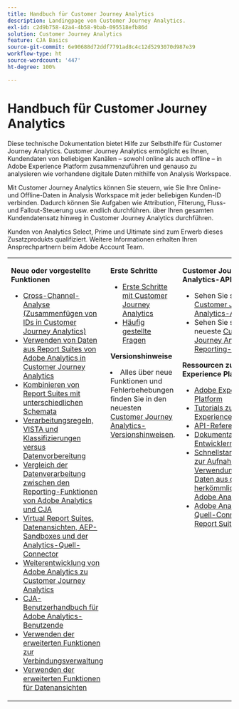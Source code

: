 ```yaml
---
title: Handbuch für Customer Journey Analytics
description: Landingpage von Customer Journey Analytics.
exl-id: c2d9b758-42a4-4b58-9bab-095518efb86d
solution: Customer Journey Analytics
feature: CJA Basics
source-git-commit: 6e90688d72ddf7791ad8c4c12d5293070d987e39
workflow-type: ht
source-wordcount: '447'
ht-degree: 100%

---
```


# Handbuch für Customer Journey Analytics

Diese technische Dokumentation bietet Hilfe zur Selbsthilfe für Customer Journey Analytics. Customer Journey Analytics ermöglicht es Ihnen, Kundendaten von beliebigen Kanälen – sowohl online als auch offline – in Adobe Experience Platform zusammenzuführen und genauso zu analysieren wie vorhandene digitale Daten mithilfe von Analysis Workspace.

Mit Customer Journey Analytics können Sie steuern, wie Sie Ihre Online- und Offline-Daten in Analysis Workspace mit jeder beliebigen Kunden-ID verbinden. Dadurch können Sie Aufgaben wie Attribution, Filterung, Fluss- und Fallout-Steuerung usw. endlich durchführen. über Ihren gesamten Kundendatensatz hinweg in Customer Journey Analytics durchführen.

Kunden von Analytics Select, Prime und Ultimate sind zum Erwerb dieses Zusatzprodukts qualifiziert. Weitere Informationen erhalten Ihren Ansprechpartnern beim Adobe Account Team.

<table frame="none"> 
 <tbody> 
  <tr> 
   <td colname="col1" colsep="0" rowsep="0" valign="top"> <p class="head"> <b>Neue oder vorgestellte Funktionen</b> </p> <p> 
     <ul>
      <li><a href="https://experienceleague.adobe.com/docs/analytics-platform/using/cca/overview.html?lang=de#cja-connections"> Cross-Channel-Analyse (Zusammenfügen von IDs in Customer Journey Analytics) </a> </li>
      <li><a href="https://experienceleague.adobe.com/docs/analytics-platform/using/compare-aa-cja/cja-aa-comparison/aa-data-in-cja.html?lang=de">Verwenden von Daten aus Report Suites von Adobe Analytics in Customer Journey Analytics </a> </li>
      <li><a href="https://experienceleague.adobe.com/docs/analytics-platform/using/cja-usecases/combine-report-suites.html?lang=de"> Kombinieren von Report Suites mit unterschiedlichen Schemata </a> </li>
      <li><a href="https://experienceleague.adobe.com/docs/analytics-platform/using/compare-aa-cja/cja-aa-comparison/pr-vista-dataprep.html?lang=de"> Verarbeitungsregeln, VISTA und Klassifizierungen versus Datenvorbereitung </a> </li>
      <li><a href="https://experienceleague.adobe.com/docs/analytics-platform/using/compare-aa-cja/cja-aa-comparison/data-processing-comparisons.html?lang=de"> Vergleich der Datenverarbeitung zwischen den Reporting-Funktionen von Adobe Analytics und CJA </a> </li>
      <li><a href="https://experienceleague.adobe.com/docs/analytics-platform/using/compare-aa-cja/cja-aa-comparison/vrs-dataview-sandbox-adc.html?lang=de"> Virtual Report Suites, Datenansichten, AEP-Sandboxes und der Analytics-Quell-Connector </a> </li>
      <li><a href="https://experienceleague.adobe.com/docs/analytics-platform/using/compare-aa-cja/aa-to-cja.html?lang=de"> Weiterentwicklung von Adobe Analytics zu Customer Journey Analytics </a> </li>
      <li><a href="https://experienceleague.adobe.com/docs/analytics-platform/using/compare-aa-cja/aa-to-cja-user.html?lang=de"> CJA-Benutzerhandbuch für Adobe Analytics-Benutzende </a> </li>
     <li><a href="https://experienceleague.adobe.com/docs/analytics-platform/using/cja-connections/manage-connections.html?lang=de#connection-detail"> Verwenden der erweiterten Funktionen zur Verbindungsverwaltung </a> </li>
      <li><a href="https://experienceleague.adobe.com/docs/analytics-platform/using/cja-dataviews/data-views.html?lang=de#cja-dataviews"> Verwenden der erweiterten Funktionen für Datenansichten </a> </li>
   <td colname="col2" valign="top"><p class="head"> <b>Erste Schritte</b> </p> 
      <ul> 
      <li><a href="https://experienceleague.adobe.com/docs/analytics-platform/using/cja-overview/cja-getting-started.html?lang=de"> Erste Schritte mit Customer Journey Analytics </a> </li> 
      <li><a href="https://experienceleague.adobe.com/docs/analytics-platform/using/cja-overview/cja-faq.html?lang=de"> Häufig gestellte Fragen</a> </li> 
   </ul> <p class="head"><b>Versionshinweise</b> </p> 
     <li>Alles über neue Funktionen und Fehlerbehebungen finden Sie in den neuesten <a href="https://experienceleague.adobe.com/docs/analytics-platform/using/releases/latest.html?lang=de" format="https" scope="external">Customer Journey Analytics-Versionshinweisen</a>. </li>
    <td colname="col3" valign="top"> <p class="head"><b>Customer Journey Analytics-API</b> </p> 
    <ul> 
     <li>Sehen Sie sich alle <a href="https://developer.adobe.com/cja-apis/docs/" format="https" scope="external"> Customer Journey Analytics-APIs</a> an. </li>
      <li>Sehen Sie sich die neueste <a href="https://developer.adobe.com/cja-apis/docs/api/#tag/Reporting-API" format="https" scope="external"> Customer Journey Analytics-Reporting-API</a> an. </li>
    </ul> <p class="head"> <b>Ressourcen zu Adobe Experience Platform</b> </p> 
    <ul> 
     <li><a href="https://www.adobe.com/de/experience-platform.html" format="http" scope="external"> Adobe Experience Platform</a> </li> 
     <li> <a href="https://experienceleague.adobe.com/docs/platform-learn/tutorials/overview.html?lang=de" format="https" scope="external"> Tutorials zu Adobe Experience Platform</a> </li> 
     <li><a href="https://www.adobe.io/apis/experienceplatform/home/api-reference.html" format="https" scope="external"> API-Referenz</a> </li> 
     <li><a href="https://www.adobe.com/de/experience-platform/documentation-and-developer-resources.html" format="https" scope="external"> Dokumentation und Entwicklerressourcen</a> </li>
     <li><a href="https://experienceleague.adobe.com/docs/analytics-platform/using/cja-data-ingestion/ingest-use-guides/analytics.html?lang=de" format="https" scope="external"> Schnellstartanleitung zur Aufnahme und Verwendung von Daten aus dem herkömmlichen Adobe Analytics
     <li><a href="https://experienceleague.adobe.com/docs/experience-platform/sources/connectors/adobe-applications/analytics.html?lang=de" format="https" scope="external"> Adobe Analytics-Quell-Connector für Report Suite-Daten</a> </li>
    </ul> </td> 
  </tr> 
 </tbody> 
</table>
